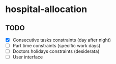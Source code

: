 # hospital-allocation

## TODO
- [x] Consecutive tasks constraints (day after night)
- [ ] Part time constraints (specific work days)
- [ ] Doctors holidays constraints (desiderata)
- [ ] User interface